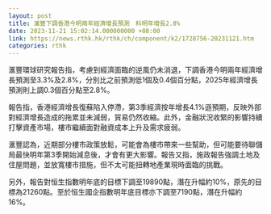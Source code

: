 ```yaml
---
layout: post
title: 滙豐下調香港今明兩年經濟增長預測　料明年增長2.8%
date: 2023-11-21 15:02:14.000000000 +08:00
link: https://news.rthk.hk/rthk/ch/component/k2/1728756-20231121.htm
categories: rthk
---
```


滙豐環球研究報告指，考慮到經濟面臨的逆風仍未消退，下調香港今明兩年經濟增長預測至3.3%及2.8%，分別比之前預測低1個及0.4個百分點，2025年經濟增長預測則上調0.3個百分點至2.8%。

報告指，香港經濟增長復蘇陷入停滯，第3季經濟按年增長4.1%遜預期，反映外部對經濟增長造成的拖累並未減弱，貿易仍然收縮。此外，金融狀況收緊的影響持續打擊資產市場，樓市繼續面對融資成本上升及需求疲弱。

滙豐認為，近期部分樓市政策放鬆，可能會為樓市帶來一些幫助，但可能要待聯儲局最快明年第3季開始減息後，才會有更大影響。報告又指，施政報告強調土地及住屋問題，並放寬樓市措施，但不太可能扭轉地產業現時面臨的挑戰。

另外，報告對恒生指數明年底的目標下調至19890點，潛在升幅約10%，原先的目標為21260點。至於恒生國企指數明年底目標亦下調至7190點，潛在升幅約16%。
